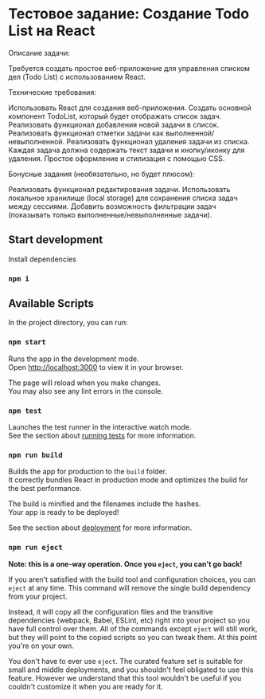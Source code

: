 # Тестовое задание: Создание Todo List на React

Описание задачи:

Требуется создать простое веб-приложение для управления списком дел (Todo List) с использованием React.

Технические требования:

Использовать React для создания веб-приложения.
Создать основной компонент TodoList, который будет отображать список задач.
Реализовать функционал добавления новой задачи в список.
Реализовать функционал отметки задачи как выполненной/невыполненной.
Реализовать функционал удаления задачи из списка.
Каждая задача должна содержать текст задачи и кнопку/иконку для удаления.
Простое оформление и стилизация с помощью CSS.

Бонусные задания (необязательно, но будет плюсом):

Реализовать функционал редактирования задачи.
Использовать локальное хранилище (local storage) для сохранения списка задач между сессиями.
Добавить возможность фильтрации задач (показывать только выполненные/невыполненные задачи).

## Start development

Install dependencies

### `npm i`

## Available Scripts

In the project directory, you can run:

### `npm start`

Runs the app in the development mode.\
Open [http://localhost:3000](http://localhost:3000) to view it in your browser.

The page will reload when you make changes.\
You may also see any lint errors in the console.

### `npm test`

Launches the test runner in the interactive watch mode.\
See the section about [running tests](https://facebook.github.io/create-react-app/docs/running-tests) for more information.

### `npm run build`

Builds the app for production to the `build` folder.\
It correctly bundles React in production mode and optimizes the build for the best performance.

The build is minified and the filenames include the hashes.\
Your app is ready to be deployed!

See the section about [deployment](https://facebook.github.io/create-react-app/docs/deployment) for more information.

### `npm run eject`

**Note: this is a one-way operation. Once you `eject`, you can't go back!**

If you aren't satisfied with the build tool and configuration choices, you can `eject` at any time. This command will remove the single build dependency from your project.

Instead, it will copy all the configuration files and the transitive dependencies (webpack, Babel, ESLint, etc) right into your project so you have full control over them. All of the commands except `eject` will still work, but they will point to the copied scripts so you can tweak them. At this point you're on your own.

You don't have to ever use `eject`. The curated feature set is suitable for small and middle deployments, and you shouldn't feel obligated to use this feature. However we understand that this tool wouldn't be useful if you couldn't customize it when you are ready for it.
